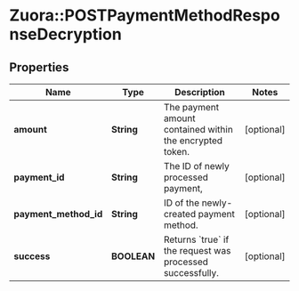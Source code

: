# Zuora::POSTPaymentMethodResponseDecryption

## Properties
Name | Type | Description | Notes
------------ | ------------- | ------------- | -------------
**amount** | **String** | The payment amount contained within the encrypted token.  | [optional] 
**payment_id** | **String** | The ID of newly processed payment,  | [optional] 
**payment_method_id** | **String** | ID of the newly-created payment method.  | [optional] 
**success** | **BOOLEAN** | Returns &#x60;true&#x60; if the request was processed successfully.  | [optional] 


